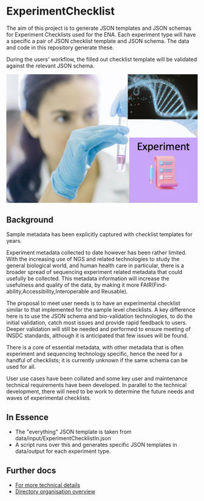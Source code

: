 # ExperimentChecklist
The aim of this project is to generate JSON templates and JSON schemas for Experiment Checklists used for the ENA. 
Each experiment type will have a specific a pair of JSON checklist template and JSON schema. 
The data and code in this repository generate these.

During the users' workflow, the filled out checklist template will be validated against the relevant JSON schema.


![](docs/ExptChecklistpng.png)

## Background

Sample metadata has been explicitly captured with checklist templates for years. 

Experiment metadata collected to date however has been rather limited. With the increasing use of NGS and related technologies to study the general biological world, and human health care in particular, there is a broader spread of sequencing experiment related metadata that could usefully be collected. This metadata information will increase the usefulness and quality of the data, by making it more FAIR(Find-ability,Accessibility,Interoperable and Reusable).

The proposal to meet user needs is to have an experimental checklist similar to that implemented for the sample level checklists. A key difference here is to use the JSON schema and bio-validation technologies, to do the initial validation, catch most issues and provide rapid feedback to users. Deeper validation will still be needed and performed to ensure meeting of INSDC standards, although it is anticipated that few issues will be found. 

There is a core of essential metadata, with other metadata that is often experiment and sequencing technology specific, hence the need for a handful of checklists; it is currently unknown if the same schema can be used for all. 

User use cases have been collated and some key user and maintenance technical requirements have been developed. In parallel to the technical development, there will need to be work to determine the future needs and waves of experimental checklists.

## In Essence
* The "everything" JSON template is taken from data/input/ExperimentChecklistIn.json
* A script runs over this and generates specific JSON templates in data/output for each experiment type.

## Further docs
* [For more technical details](docs/ExperimentChecklistTechnicalDoc.md)
* [Directory organisation overview](docs/directory_organisation_explanation.md)
